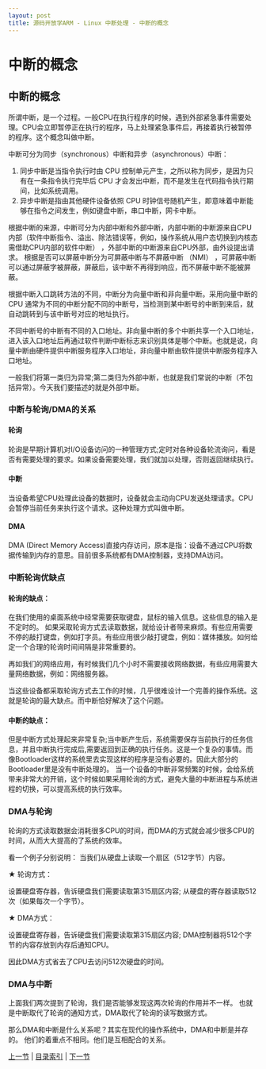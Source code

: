 ```yaml
---
layout: post
title: 源码开放学ARM - Linux 中断处理 - 中断的概念
---
```


# 中断的概念
## 中断的概念

所谓中断，是一个过程。一般CPU在执行程序的时候，遇到外部紧急事件需要处理。CPU会立即暂停正在执行的程序，马上处理紧急事件后，再接着执行被暂停的程序。这个概念叫做中断。

中断可分为同步（synchronous）中断和异步（asynchronous）中断：
1. 同步中断是当指令执行时由 CPU 控制单元产生，之所以称为同步，是因为只有在一条指令执行完毕后 CPU 才会发出中断，而不是发生在代码指令执行期间，比如系统调用。
2. 异步中断是指由其他硬件设备依照 CPU 时钟信号随机产生，即意味着中断能够在指令之间发生，例如键盘中断，串口中断，网卡中断。

根据中断的来源，中断可分为内部中断和外部中断，内部中断的中断源来自CPU内部（软件中断指令、溢出、除法错误等，例如，操作系统从用户态切换到内核态需借助CPU内部的软件中断） ，外部中断的中断源来自CPU外部，由外设提出请求。 
根据是否可以屏蔽中断分为可屏蔽中断与不屏蔽中断 （NMI） ，可屏蔽中断可以通过屏蔽字被屏蔽，屏蔽后，该中断不再得到响应，而不屏蔽中断不能被屏蔽。 

根据中断入口跳转方法的不同，中断分为向量中断和非向量中断。采用向量中断的 CPU 通常为不同的中断分配不同的中断号，当检测到某中断号的中断到来后，就自动跳转到与该中断号对应的地址执行。

不同中断号的中断有不同的入口地址。非向量中断的多个中断共享一个入口地址，进入该入口地址后再通过软件判断中断标志来识别具体是哪个中断。也就是说，向量中断由硬件提供中断服务程序入口地址，非向量中断由软件提供中断服务程序入口地址。 

一般我们将第一类归为异常;第二类归为外部中断，也就是我们常说的中断（不包括异常）。今天我们要描述的就是外部中断。


### 中断与轮询/DMA的关系

#### 轮询

轮询是早期计算机对I/O设备访问的一种管理方式;定时对各种设备轮流询问，看是否有需要处理的要求。如果设备需要处理，我们就加以处理，否则返回继续执行。

#### 中断
当设备希望CPU处理此设备的数据时，设备就会主动向CPU发送处理请求。CPU会暂停当前任务来执行这个请求。这种处理方式叫做中断。

#### DMA
DMA (Direct Memory Access)直接内存访问，原本是指：设备不通过CPU将数据传输到内存的意思。目前很多系统都有DMA控制器，支持DMA访问。

### 中断轮询优缺点

#### 轮询的缺点：

在我们使用的桌面系统中经常需要获取键盘，鼠标的输入信息。这些信息的输入是不定时的。
如果采取轮询方式去读取数据，就给设计者带来麻烦。有些应用需要不停的敲打键盘，例如打字员。有些应用很少敲打键盘，例如：媒体播放。如何给定一个合理的轮询时间间隔是非常重要的。

再如我们的网络应用，有时候我们几个小时不需要接收网络数据，有些应用需要大量网络数据，例如：网络服务器。

当这些设备都采取轮询方式去工作的时候，几乎很难设计一个完善的操作系统。这就是轮询的最大缺点。而中断恰好解决了这个问题。

#### 中断的缺点：

但是中断方式处理起来非常复杂;当中断产生后，系统需要保存当前执行的任务信息，并且中断执行完成后,需要返回到正确的执行任务。这是一个复杂的事情。而像Bootloader这样的系统里去实现这样的程序是没有必要的。因此大部分的Bootloader里是没有中断处理的。
当一个设备的中断非常频繁的时候，会给系统带来非常大的开销，这个时候如果采用轮询的方式，避免大量的中断进程与系统进程的切换，可以提高系统的执行效率。

### DMA与轮询

轮询的方式读取数据会消耗很多CPU的时间，而DMA的方式就会减少很多CPU的时间，从而大大提高的了系统的效率。

看一个例子分别说明：
当我们从硬盘上读取一个扇区（512字节）内容。

★	轮询方式：

设置硬盘寄存器，告诉硬盘我们需要读取第315扇区内容;
从硬盘的寄存器读取512次（如果每次一个字节）。

★	DMA方式：

设置硬盘寄存器，告诉硬盘我们需要读取第315扇区内容;
DMA控制器将512个字节的内容存放到内存后通知CPU。

因此DMA方式省去了CPU去访问512次硬盘的时间。

### DMA与中断

上面我们两次提到了轮询，我们是否能够发现这两次轮询的作用并不一样。
也就是中断取代了轮询的通知方式，DMA取代了轮询的读写数据方式。

那么DMA和中断是什么关系呢？其实在现代的操作系统中，DMA和中断是并存的。
他们的着重点不相同。他们是互相配合的关系。


[上一节](chp103-4.html)  |  [目录索引](../index.html)  |  [下一节](chp104-2.html)
